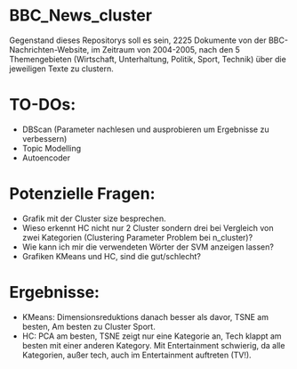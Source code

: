 # BBC_News_cluster

Gegenstand dieses Repositorys soll es sein, 2225 Dokumente von der BBC-Nachrichten-Website, im Zeitraum von 2004-2005, nach den 5 Themengebieten (Wirtschaft, Unterhaltung, Politik, Sport, Technik) über die jeweiligen Texte zu clustern.

# TO-DOs:

- DBScan (Parameter nachlesen und ausprobieren um Ergebnisse zu verbessern)
- Topic Modelling
- Autoencoder

# Potenzielle Fragen:

- Grafik mit der Cluster size besprechen.
- Wieso erkennt HC nicht nur 2 Cluster sondern drei bei Vergleich von zwei Kategorien (Clustering Parameter Problem bei n_cluster)?
- Wie kann ich mir die verwendeten Wörter der SVM anzeigen lassen?
- Grafiken KMeans und HC, sind die gut/schlecht?

# Ergebnisse:

- KMeans: Dimensionsreduktions danach besser als davor, TSNE am besten, Am besten zu Cluster Sport.
- HC: PCA am besten, TSNE zeigt nur eine Kategorie an, Tech klappt am besten mit einer anderen Kategory.
    Mit Entertainment schwierig, da alle Kategorien, außer tech, auch im Entertainment auftreten (TV!).
    
